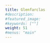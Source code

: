 ```yaml
---
title: Glenfarclas
#description: 
#featured_image: 
#keywords: [""]
weight: 51
#menus: "main"
---
```

